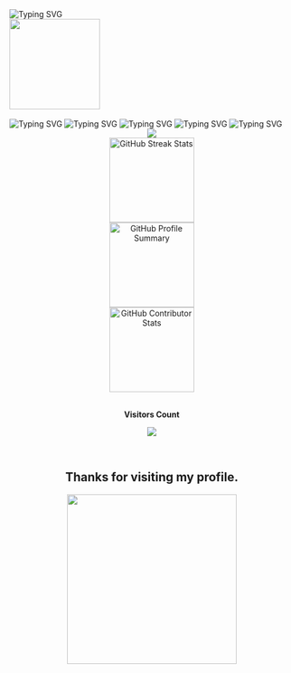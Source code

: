 <div>

<picture>
   <source media="(prefers-color-scheme: dark)" srcset="https://readme-typing-svg.demolab.com?font=Gaegu&size=40&duration=2000&pause=998&color=F7F7F7&repeat=false&width=300&lines=hey+im+nabil" />
   <source media="(prefers-color-scheme: light)" srcset="https://readme-typing-svg.demolab.com?font=Gaegu&size=40&duration=2000&pause=998&color=000000&repeat=false&width=300&lines=hey+im+nabil" />
   <img alt="Typing SVG" src="https://readme-typing-svg.demolab.com?font=Gaegu&size=40&duration=2000&pause=998&color=F7F7F7&repeat=false&width=300&lines=hey,+im+nabil" />
</picture>

<br/>
<img src="https://media.giphy.com/media/v1.Y2lkPTc5MGI3NjExODV3c2Iyb2J2cDdpb2Z4ZzFhY20xcDA1aHI2MzF5MTFwNWk5anhobiZlcD12MV9naWZzX3NlYXJjaCZjdD1n/DSxKEQoQix9hC/giphy.gif" width="160" height="160" style="min-height: 160px;" />
<br/><br/>

<picture>
   <source media="(prefers-color-scheme: dark)" srcset="https://readme-typing-svg.demolab.com?font=Gaegu&size=30&duration=1000&pause=998&color=FFFFFF&repeat=false&width=650&lines=college+student+from+Bangladesh" />
   <source media="(prefers-color-scheme: light)" srcset="https://readme-typing-svg.demolab.com?font=Gaegu&size=30&duration=1000&pause=998&color=000000&repeat=false&width=650&lines=college+student+from+Bangladesh" />
   <img alt="Typing SVG" src="https://readme-typing-svg.demolab.com?font=Gaegu&size=30&duration=1000&pause=998&color=FFFFFF&repeat=false&width=650&lines=college+student+from+Bangladesh" />
</picture>

<picture>
   <source media="(prefers-color-scheme: dark)" srcset="https://readme-typing-svg.demolab.com?font=Gaegu&size=30&duration=1000&pause=998&color=FFFFFF&repeat=false&width=802&lines=deeply+interested+in+AI%2C+blockchain%2C+crypto%2C+and+automation" />
   <source media="(prefers-color-scheme: light)" srcset="https://readme-typing-svg.demolab.com?font=Gaegu&size=30&duration=1000&pause=998&color=000000&repeat=false&width=802&lines=deeply+interested+in+AI%2C+blockchain%2C+crypto%2C+and+automation" />
   <img alt="Typing SVG" src="https://readme-typing-svg.demolab.com?font=Gaegu&size=30&duration=1000&pause=998&color=FFFFFF&repeat=false&width=802&lines=deeply+interested+in+AI%2C+blockchain%2C+crypto%2C+and+automation" />
</picture>

<picture>
   <source media="(prefers-color-scheme: dark)" srcset="https://readme-typing-svg.demolab.com?font=Gaegu&size=30&duration=1000&pause=998&color=FFFFFF&repeat=false&width=802&lines=building+bots%2C+AI+integrations%2C+and+automation+tools" />
   <source media="(prefers-color-scheme: light)" srcset="https://readme-typing-svg.demolab.com?font=Gaegu&size=30&duration=1000&pause=998&color=000000&repeat=false&width=802&lines=building+bots%2C+AI+integrations%2C+and+automation+tools" />
   <img alt="Typing SVG" src="https://readme-typing-svg.demolab.com?font=Gaegu&size=30&duration=1000&pause=998&color=FFFFFF&repeat=false&width=802&lines=building+bots%2C+AI+integrations%2C+and+automation+tools" />
</picture>

<picture>
   <source media="(prefers-color-scheme: dark)" srcset="https://readme-typing-svg.demolab.com?font=Gaegu&size=30&duration=1000&pause=998&color=FFFFFF&repeat=false&width=802&lines=exploring+how+tech+makes+digital+spaces+smarter+and+easier" />
   <source media="(prefers-color-scheme: light)" srcset="https://readme-typing-svg.demolab.com?font=Gaegu&size=30&duration=1000&pause=998&color=000000&repeat=false&width=802&lines=exploring+how+tech+makes+digital+spaces+smarter+and+easier" />
   <img alt="Typing SVG" src="https://readme-typing-svg.demolab.com?font=Gaegu&size=30&duration=1000&pause=998&color=FFFFFF&repeat=false&width=802&lines=exploring+how+tech+makes+digital+spaces+smarter+and+easier" />
</picture>

<picture>
   <source media="(prefers-color-scheme: dark)" srcset="https://readme-typing-svg.demolab.com?font=Gaegu&size=30&duration=1000&pause=998&color=FFFFFF&repeat=false&width=802&lines=always+learning+and+expanding+my+skills" />
   <source media="(prefers-color-scheme: light)" srcset="https://readme-typing-svg.demolab.com?font=Gaegu&size=30&duration=1000&pause=998&color=000000&repeat=false&width=802&lines=always+learning+and+expanding+my+skills" />
   <img alt="Typing SVG" src="https://readme-typing-svg.demolab.com?font=Gaegu&size=30&duration=1000&pause=998&color=FFFFFF&repeat=false&width=802&lines=always+learning+and+expanding+my+skills" />
</picture>

</div>
<div align="center">
  <a href="mailto:nabil980gnd@gmail.com">
    <img src="https://img.shields.io/badge/-Gmail-%23333?style=for-the-badge&logo=gmail&logoColor=white" target="_blank">
  </a>
</div>
<div align="center">
  <picture>
    <source 
      media="(prefers-color-scheme: dark)" 
      srcset="https://github-readme-streak-stats-tawny-xi-41.vercel.app/?user=xnabil&theme=aura&hide_border=false"
    >
    <source 
      media="(prefers-color-scheme: light)" 
      srcset="https://github-readme-streak-stats-tawny-xi-41.vercel.app/?user=xnabil&theme=github&hide_border=false"
    >
    <img 
      alt="GitHub Streak Stats" 
      height="150em"
      src="https://github-readme-streak-stats-tawny-xi-41.vercel.app/?user=xnabil&theme=github&hide_border=false"
    >
  </picture>

  <br>

  <picture>
    <source 
      media="(prefers-color-scheme: dark)" 
      srcset="https://github-profile-summary-cards-ktcudck4p.vercel.app/api/cards/profile-details?username=xnabil&theme=aura"
    >
    <source 
      media="(prefers-color-scheme: light)" 
      srcset="https://github-profile-summary-cards-ktcudck4p.vercel.app/api/cards/profile-details?username=xnabil&theme=github"
    >
    <img 
      alt="GitHub Profile Summary" 
      height="150em"
      src="https://github-profile-summary-cards-ktcudck4p.vercel.app/api/cards/profile-details?username=xnabil&theme=github"
    >
  </picture>

  <br>

  <picture>
    <source 
      media="(prefers-color-scheme: dark)" 
      srcset="https://github-contributor-stats.vercel.app/api?username=xnabil&limit=5&theme=aura&combine_all_yearly_contributions=true"
    >
    <source 
      media="(prefers-color-scheme: light)" 
      srcset="https://github-contributor-stats.vercel.app/api?username=xnabil&limit=5&theme=github&combine_all_yearly_contributions=true"
    >
    <img 
      alt="GitHub Contributor Stats" 
      height="150em"
      src="https://github-contributor-stats.vercel.app/api?username=xnabil&limit=5&theme=github&combine_all_yearly_contributions=true"
    >
  </picture>
</div>

<div align="center">
<br><p align="centre"><b>Visitors Count</b></p>  
<p align="center"><img align="center" src="https://komarev.com/ghpvc/?username=xnabil&color=brightgreen" /></p> 
<br></div>

<h2 align="center">Thanks for visiting my profile.</h2>
<p align="center">
  <img src="https://media3.giphy.com/media/v1.Y2lkPTc5MGI3NjExazRxZmpwbXpmM3djNGFzNHJoMjhxdG1vb2RjZ2VpcGRoZHowZzE2dSZlcD12MV9pbnRlcm5hbF9naWZfYnlfaWQmY3Q9Zw/yALcFbrKshfoY/giphy.gif" width="300" height="300">
</p>
